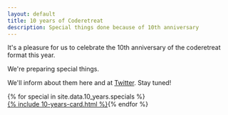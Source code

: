 ```yaml
---
layout: default
title: 10 years of Coderetreat
description: Special things done because of 10th anniversary
---
```


It's a pleasure for us to celebrate the 10th anniversary of the coderetreat format this year.

We're preparing special things. 

We'll inform about them here and at <a href="https://twitter.com/coderetreat">Twitter</a>. Stay tuned!

<div style="display: flex; flex-wrap: wrap">	
{% for special in site.data.10_years.specials %}
	<a href="{{special.link}}" target="{{special.target}}">
		{% include 10-years-card.html %}
	</a>
{% endfor %}
</div>
